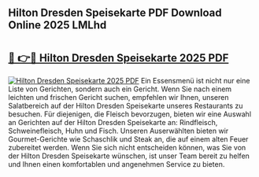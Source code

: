 ## Hilton Dresden Speisekarte PDF Download Online 2025 LMLhd

# <h2><a href="http://gcb7cv.nevu.top/?p=Hilton+Dresden+Speisekarte">🔗 👉🔴 Hilton Dresden Speisekarte 2025 PDF</a></h2>

[![Hilton Dresden Speisekarte 2025 PDF](https://i.imgur.com/dBaPXMq.png)](http://gcb7cv.nevu.top/?p=Hilton+Dresden+Speisekarte)
Ein Essensmenü ist nicht nur eine Liste von Gerichten, sondern auch ein Gericht. Wenn Sie nach einem leichten und frischen Gericht suchen, empfehlen wir Ihnen, unseren Salatbereich auf der Hilton Dresden Speisekarte unseres Restaurants zu besuchen. Für diejenigen, die Fleisch bevorzugen, bieten wir eine Auswahl an Gerichten auf der Hilton Dresden Speisekarte an: Rindfleisch, Schweinefleisch, Huhn und Fisch. Unseren Auserwählten bieten wir Gourmet-Gerichte wie Schaschlik und Steak an, die auf einem alten Feuer zubereitet werden. Wenn Sie sich nicht entscheiden können, was Sie von der Hilton Dresden Speisekarte wünschen, ist unser Team bereit zu helfen und Ihnen einen komfortablen und angenehmen Service zu bieten.
